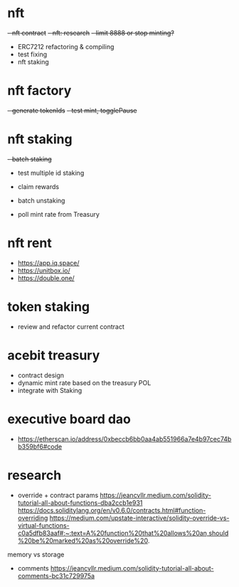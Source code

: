  
# nft
~~- nft contract~~
~~- nft: research~~
~~- limit 8888 or stop minting?~~
- ERC7212 refactoring & compiling
- test fixing
- nft staking


# nft factory
~~- generate tokenIds~~
~~- test mint, togglePause~~


# nft staking
~~- batch staking~~
- test multiple id staking
- claim rewards
- batch unstaking

- poll mint rate from Treasury

# nft rent
- https://app.iq.space/
- https://unitbox.io/
- https://double.one/


# token staking
- review and refactor current contract


# acebit treasury
- contract design
- dynamic mint rate based on the treasury POL
- integrate with Staking

# executive board dao
- https://etherscan.io/address/0xbeccb6bb0aa4ab551966a7e4b97cec74bb359bf6#code


# research

- override + contract params
https://jeancvllr.medium.com/solidity-tutorial-all-about-functions-dba2ccb1e931
https://docs.soliditylang.org/en/v0.6.0/contracts.html#function-overriding
https://medium.com/upstate-interactive/solidity-override-vs-virtual-functions-c0a5dfb83aaf#:~:text=A%20function%20that%20allows%20an,should%20be%20marked%20as%20override%20.

memory vs storage

- comments
https://jeancvllr.medium.com/solidity-tutorial-all-about-comments-bc31c729975a